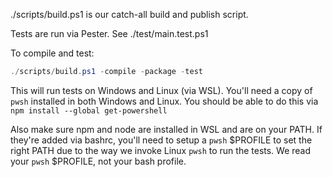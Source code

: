 ./scripts/build.ps1 is our catch-all build and publish script.

Tests are run via Pester.  See ./test/main.test.ps1

To compile and test:

```powershell
./scripts/build.ps1 -compile -package -test
```

This will run tests on Windows and Linux (via WSL).  You'll need a copy of `pwsh` installed in both Windows and Linux.  You should be able to do this via `npm install --global get-powershell`

Also make sure npm and node are installed in WSL and are on your PATH.  If they're added via bashrc, you'll need to setup a `pwsh` $PROFILE to set the right PATH due to the way we invoke Linux `pwsh` to run the tests.  We read your `pwsh` $PROFILE, not your bash profile.

